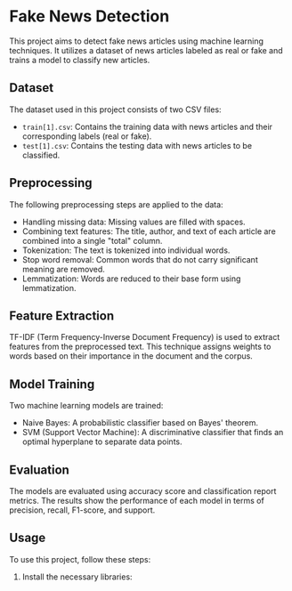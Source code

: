 
  
# Fake News Detection

This project aims to detect fake news articles using machine learning techniques. It utilizes a dataset of news articles labeled as real or fake and trains a model to classify new articles.

## Dataset

The dataset used in this project consists of two CSV files:

- `train[1].csv`: Contains the training data with news articles and their corresponding labels (real or fake).
- `test[1].csv`: Contains the testing data with news articles to be classified.


## Preprocessing

The following preprocessing steps are applied to the data:

- Handling missing data: Missing values are filled with spaces.
- Combining text features: The title, author, and text of each article are combined into a single "total" column.
- Tokenization: The text is tokenized into individual words.
- Stop word removal: Common words that do not carry significant meaning are removed.
- Lemmatization: Words are reduced to their base form using lemmatization.

## Feature Extraction

TF-IDF (Term Frequency-Inverse Document Frequency) is used to extract features from the preprocessed text. This technique assigns weights to words based on their importance in the document and the corpus.

## Model Training

Two machine learning models are trained:

- Naive Bayes: A probabilistic classifier based on Bayes' theorem.
- SVM (Support Vector Machine): A discriminative classifier that finds an optimal hyperplane to separate data points.

## Evaluation

The models are evaluated using accuracy score and classification report metrics. The results show the performance of each model in terms of precision, recall, F1-score, and support.

## Usage

To use this project, follow these steps:

1. Install the necessary libraries:

